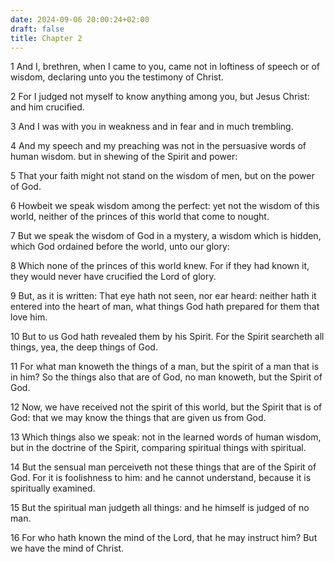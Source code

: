 ```yaml
---
date: 2024-09-06 20:00:24+02:00
draft: false
title: Chapter 2
---
```




1 And I, brethren, when I came to you, came not in loftiness of speech or of wisdom, declaring unto you the testimony of Christ.

2 For I judged not myself to know anything among you, but Jesus Christ: and him crucified.

3 And I was with you in weakness and in fear and in much trembling.

4 And my speech and my preaching was not in the persuasive words of human wisdom. but in shewing of the Spirit and power:

5 That your faith might not stand on the wisdom of men, but on the power of God.

6 Howbeit we speak wisdom among the perfect: yet not the wisdom of this world, neither of the princes of this world that come to nought.

7 But we speak the wisdom of God in a mystery, a wisdom which is hidden, which God ordained before the world, unto our glory:

8 Which none of the princes of this world knew. For if they had known it, they would never have crucified the Lord of glory.

9 But, as it is written: That eye hath not seen, nor ear heard: neither hath it entered into the heart of man, what things God hath prepared for them that love him.

10 But to us God hath revealed them by his Spirit. For the Spirit searcheth all things, yea, the deep things of God.

11 For what man knoweth the things of a man, but the spirit of a man that is in him? So the things also that are of God, no man knoweth, but the Spirit of God.

12 Now, we have received not the spirit of this world, but the Spirit that is of God: that we may know the things that are given us from God.

13 Which things also we speak: not in the learned words of human wisdom, but in the doctrine of the Spirit, comparing spiritual things with spiritual.

14 But the sensual man perceiveth not these things that are of the Spirit of God. For it is foolishness to him: and he cannot understand, because it is spiritually examined.

15 But the spiritual man judgeth all things: and he himself is judged of no man.

16 For who hath known the mind of the Lord, that he may instruct him? But we have the mind of Christ.

